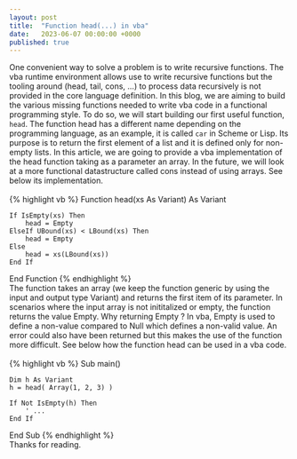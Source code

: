 ```yaml
---
layout: post
title:  "Function head(...) in vba"
date:   2023-06-07 00:00:00 +0000
published: true
---
```

One convenient way to solve a problem is to write recursive functions. The vba runtime environment allows use to write recursive functions but the tooling around (head, tail, cons, ...) to process data recursively is not provided in the core language definition. In this blog, we are aiming to build the various missing functions needed to write vba code in a functional programming style. To do so, we will start building our first useful function, `head`. The function head has a different name depending on the programming language, as an example, it is called `car` in Scheme or Lisp. Its purpose is to return the first element of a list and it is defined only for non-empty lists. In this article, we are going to provide a vba implementation of the head function taking as a parameter an array. In the future, we will look at a more functional datastructure called cons instead of using arrays. See below its implementation.
<br/><br/>
{% highlight vb %}
Function head(xs As Variant) As Variant

    If IsEmpty(xs) Then
        head = Empty
    ElseIf UBound(xs) < LBound(xs) Then
        head = Empty
    Else
        head = xs(LBound(xs))
    End If

End Function
{% endhighlight %}
<br/>
The function takes an array (we keep the function generic by using the input and output type Variant) and returns the first item of its parameter. In scenarios where the input array is not inititalized or empty, the function returns the value Empty. Why returning Empty ? In vba, Empty is used to define a non-value compared to Null which defines a non-valid value. An error could also have been returned but this makes the use of the function more difficult. See below how the function head can be used in a vba code.
<br/><br/>
{% highlight vb %}
Sub main()

    Dim h As Variant
    h = head( Array(1, 2, 3) )

    If Not IsEmpty(h) Then
        ' ...
    End If

End Sub
{% endhighlight %}
<br/>
Thanks for reading.